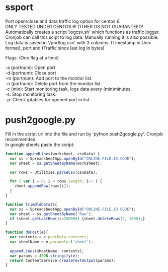 # ssport
Port open/close and data traffic log option for centos 6.   
ONLY TESTED UNDER CENTOS 6! OTHER OS NOT GUARANTEED!  
Automatically creates a script 'logcsv.sh' which functions as traffic logger. Cronjob can call this scipt to log data. Manually running it is also possible.  
Log data is saved in '/portlog.csv' with 3 columns: (Timestamp in Unix format), port and (Traffic since last log in bytes)  

Flags: (One flag at a time)

-a (portnum): Open port  
-d (portnum): Close port  
-m (portnum): Add port to the monitor list.  
-n (portnum): Delete port from the monitor list.  
-c (min): Start monitoring task, logs data every (min)minutes.  
-s: Stop monitoring task.  
-p: Check iptables for opened port in list.  

# push2google.py
Fill in the script url into the file and run by 'python push2google.py'. Cronjob recommended.  
In google sheets paste the script:
```JavaScript
function appendLines(worksheet, csvData) {
  var ss = SpreadsheetApp.openById("ONLINE.FILE.ID.CODE");
  var sheet = ss.getSheetByName(worksheet);

  var rows = Utilities.parseCsv(csvData);

  for ( var i = 0; i < rows.length; i++ ) {
    sheet.appendRow(rows[i]);
  }
}

function trimOldData(){
  var ss = SpreadsheetApp.openById("ONLINE.FILE.ID.CODE");
  var sheet = ss.getSheetByName('Raw');
  if (sheet.getLastRow()>=200000) {sheet.deleteRows(2, 1000);}
}

function doPost(e){
  var contents = e.postData.contents;
  var sheetName = e.parameter['sheet'];
  
  appendLines(sheetName, contents);
  var params = JSON.stringify(e);
  return ContentService.createTextOutput(params);
}
```
